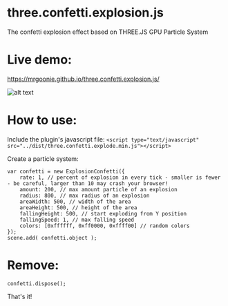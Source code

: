 # three.confetti.explosion.js
The confetti explosion effect based on THREE.JS GPU Particle System

# Live demo:
https://mrgoonie.github.io/three.confetti.explosion.js/

![alt text](https://github.com/mrgoonie/three.confetti.explosion.js/raw/master/screenshot.png)

# How to use:

Include the plugin's javascript file:
`<script type="text/javascript" src="../dist/three.confetti.explode.min.js"></script>`

Create a particle system:
```
var confetti = new ExplosionConfetti({
	rate: 1, // percent of explosion in every tick - smaller is fewer - be careful, larger than 10 may crash your browser!
	amount: 200, // max amount particle of an explosion
	radius: 800, // max radius of an explosion
	areaWidth: 500, // width of the area 
	areaHeight: 500, // height of the area 
	fallingHeight: 500, // start exploding from Y position
	fallingSpeed: 1, // max falling speed
	colors: [0xffffff, 0xff0000, 0xffff00] // random colors
});
scene.add( confetti.object );
```

# Remove:

`confetti.dispose();`

That's it!
